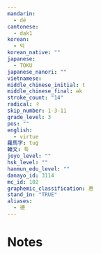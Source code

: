 ```yaml
---
mandarin:
  - dé
cantonese:
  - dak1
korean:
  - 덕
korean_native: ""
japanese:
  - TOKU
japanese_nanori: ""
vietnamese:
middle_chinese_initial: t
middle_chinese_final: ək
stroke_count: "14"
radical: 彳
skip_number: 1-3-11
grade_level: 3
pos: ""
english:
  - virtue
羅馬字: tug
韓文: 툭
joyo_level: ""
hsk_level: ""
hanmun_edu_level: ""
danayo_id: 3114
mc_id: 102
graphemic_classification: 惪
stand_in: "TRUE"
aliases:
  - 德
---
```


# Notes
